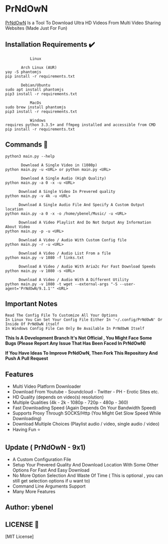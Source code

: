 # PrNdOwN

[PrNdOwN](https://github.com/r2dr0dn/PrNdOwN) Is a Tool To Download Ultra HD Videos From Multi Video Sharing Websites  (Made Just For Fun)

## Installation Requirements :heavy_check_mark: ##
```
           Linux  

       Arch Linux (AUR)
yay -S phantomjs
pip install -r requirements.txt

       Debian/Ubuntu
sudo apt install phantomjs
pip3 install -r requirements.txt
```
```
           MacOs
sudo brew install phantomjs
pip3 install -r requirements.txt
```
```
           Windows
requires python 3.3.5+ and ffmpeg installed and accessible from CMD
pip install -r requirements.txt
```


## Commands :pencil:  ##

```    Display Help
python3 main.py --help

       Download A Single Video in (1080p)
python main.py -u <URL> or python main.py <URL>

       Download A Single Audio (High Quality)
python main.py -a 0 -x -u <URL>

      Download A Single Video In Prevered quality
python main.py -v 4k -u <URL>

      Download A Single Audio File And Specify A Custom Output location
python main.py -a 0 -x -o /home/ybenel/Music/ -u <URL>

      Download A Video Playlist And Do Not Output Any Information About Video
python main.py -p -u <URL>

      Download A Video / Audio With Custom Config file
python main.py -r -u <URL>

      Download A Video / Audio List From a file
python main.py -v 1080 -f links.txt
      
      Download A Video / Audio With Aria2c For Fast Download Speeds
python main.py -v 1080 -s <URL>

      Download A Video / Audio With A Different Utility
python main.py -v 1080 -t wget --external-args "-S --user-agent='PrNdOwN/9.1.1'" <URL>
```

## Important Notes ##
```Use The Help Menu To See All Available Command Line option 
Read The Config File To Customize All Your Options
In Linux You Can Set Your Config File Either In '~/.config/PrNdOwN' Or Inside Of PrNdOwN itself
In Windows Config File Can Only Be Available In PrNdOwN Itself
```

**This Is A Development Branch It's Not Official , You Might Face Some Bugs (Please Report Any Issue That Has Been Faced In PrNdOwN)**

**If You Have Ideas To Improve PrNdOwN, Then Fork This Repository And Push A Pull Request**

## Features ##
- Multi Video Platform Downloader
- Download From Youtube - Soundcloud - Twitter - PH - Erotic Sites etc.
- HD Quality (depends on video(s) resolution)
- Multiple Qualities (4k - 2k - 1080p - 720p - 480p - 360)
- Fast Downloading Speed (Again Depends On Your Bandwidth Speed)
- Supports Proxy Through SOCKS/Http (You Might Get Slow Speed While Downloading)
- Download Multiple Choices (Playlist audio / video, single audio / video)
- Having Fun :star:

## Update ( PrNdOwN - 9x1)
- A Custom Configuration File
- Setup Your Prevered Quality And Download Location With Some Other Options For Fast And Easy Download
- No More Option Selection And Waste Of Time ( This is optional , you can still get selection options if u want to)
- Command Line Arguments Support
- Many More Features

## Author: ybenel
## LICENSE :page_with_curl: ##
[MIT License]
